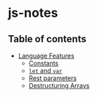 # js-notes

## Table of contents

<!-- toc -->

- [Language Features](#some-background)
  * [Constants](constants.md)
  * [`let` and `var`](let-and-var.md)
  * [Rest parameters](rest-parameters.md)
  * [Destructuring Arrays](destructuring-arrays.md)
<!-- tocstop -->